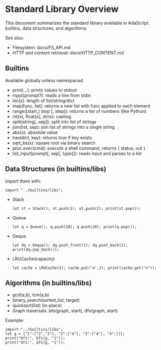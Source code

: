 # Standard Library Overview

This document summarizes the standard library available in AdaScript: builtins, data structures, and algorithms.

See also:
- Filesystem: docs/FS_API.md
- HTTP and content retrieval: docs/HTTP_CONTENT.md

## Builtins

Available globally unless namespaced.

- print(...): prints values to stdout
- input(prompt?): reads a line from stdin
- len(x): length of list/string/dict
- map(func, list): returns a new list with func applied to each element
- range([start,] stop [, step]): returns a list of numbers (like Python)
- int(x), float(x), str(x): casting
- split(string[, sep]): split into list of strings
- join(list, sep): join list of strings into a single string
- abs(x): absolute value
- has(dict, key): returns true if key exists
- sqrt_bs(x): square root via binary search
- proc.exec(cmd): execute a shell command, returns { status, out }
- list_input(prompt[, sep[, type]]): reads input and parses to a list

## Data Structures (in builtins/libs)

Import them with:
```ad
import "../builtins/libs";
```

- Stack
  ```ad
  let st = Stack(); st.push(1); st.push(2); print(st.pop());
  ```
- Queue
  ```ad
  let q = Queue(); q.push(10); q.push(20); print(q.pop());
  ```
- Deque
  ```ad
  let dq = Deque(); dq.push_front(1); dq.push_back(2); print(dq.pop_back());
  ```
- LRUCache(capacity)
  ```ad
  let cache = LRUCache(2); cache.put("a",1); print(cache.get("a"));
  ```

## Algorithms (in builtins/libs)

- gcd(a,b), lcm(a,b)
- binary_search(sorted_list, target)
- quicksort(list) (in-place)
- Graph traversals: bfs(graph, start), dfs(graph, start)

Example:
```ad
import "../builtins/libs";
let g = {"1":["2","3"], "2":["4"], "3":["4"], "4":[]};
print("bfs:", bfs(g, "1"));
print("dfs:", dfs(g, "1"));
```

